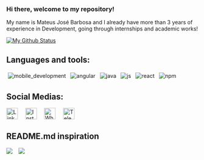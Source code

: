 ### Hi there, welcome to my repository!

My name is Mateus José Barbosa and I already have more than 3 years of experience in Development, going through internships and academic works!

[![My Github Status](https://github-readme-stats.vercel.app/api?username=mateusjbarbosa&show_icons=true&title_color=fff&icon_color=79ff97&text_color=9f9f9f&bg_color=151515)](https://github.com/mateusjbarbosa)

## Languages and tools:
<p align="left">
  <img src="https://github.com/Quadrified/Quadrified/blob/master/assets/svg/dev/misc/mobile.svg" alt="mobile_development" style="vertical-align:top; margin:4px">
  <img src="https://github.com/Quadrified/Quadrified/blob/master/assets/svg/dev/frameworks/%20angular.svg" alt="angular" style="vertical-align:top; margin:4px">
  <img src="https://github.com/Quadrified/Quadrified/blob/master/assets/svg/dev/languages/java.svg" alt="java" style="vertical-align:top; margin:4px">
  <img src="https://github.com/Quadrified/Quadrified/blob/master/assets/svg/dev/languages/js.svg" alt="js" style="vertical-align:top; margin:4px">
  <img src="https://github.com/Quadrified/Quadrified/blob/master/assets/svg/dev/frameworks/react.svg" alt="react" style="vertical-align:top; margin:4px">
  <img src="https://github.com/Quadrified/Quadrified/blob/master/assets/svg/dev/services/npm.svg" alt="npm" style="vertical-align:top; margin:4px">
</p>

## Social Medias:
<p align="left">
  <a href="https://www.linkedin.com/in/mateusjbarbosa"><img src="https://github.com/Quadrified/Quadrified/blob/master/assets/social_media_svgs/linkedin-round.svg" width="30px" alt="LinkedIn"></a> &nbsp; &nbsp;
  <a href="https://instagram.com/_mateusjbarbosa"><img src="https://github.com/Quadrified/Quadrified/blob/master/assets/social_media_svgs/instagram-round.svg" width="30px" alt="Instagram"></a> &nbsp; &nbsp;
  <a href="https://api.whatsapp.com/send?phone=+5535984770423"><img src="https://github.com/Quadrified/Quadrified/blob/master/assets/social_media_svgs/whatsapp-round.svg" width="30px" alt="Whatsapp"></a> &nbsp; &nbsp;
  <a href="https://t.me/mateusjbarbosa"><img src="https://github.com/Quadrified/Quadrified/blob/master/assets/social_media_svgs/telegram-round.svg" width="30px" alt="Telegram"></a> &nbsp; &nbsp;
</p>

## README.md inspiration
<a href="https://github.com/kautukkundan"><img src = "https://img.shields.io/github/followers/kautukkundan?label=kautukkundan&style=social"></a>&nbsp; &nbsp;
<a href="https://github.com/tuliofaria"><img src = "https://img.shields.io/github/followers/tuliofaria?label=tuliofaria&style=social"></a>
